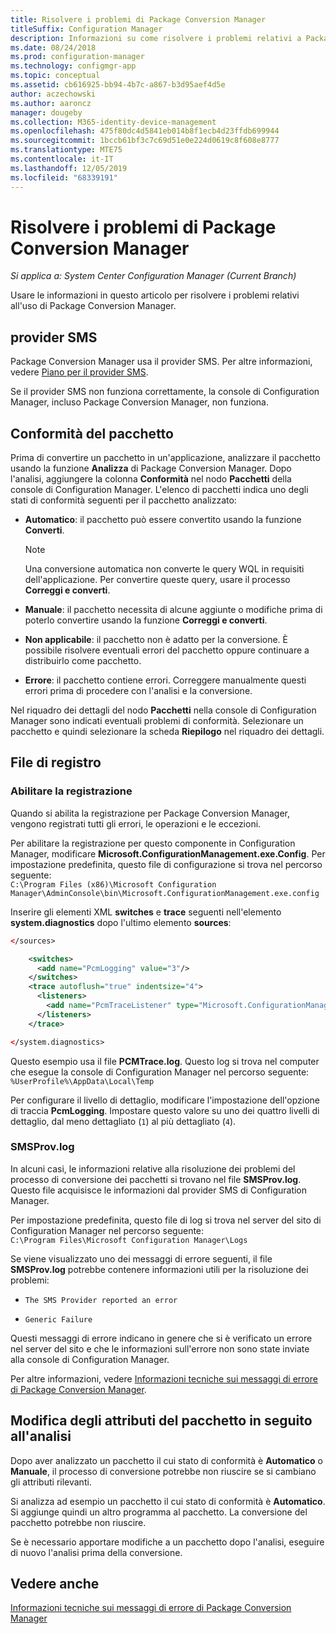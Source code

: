 ```yaml
---
title: Risolvere i problemi di Package Conversion Manager
titleSuffix: Configuration Manager
description: Informazioni su come risolvere i problemi relativi a Package Conversion Manager in Configuration Manager.
ms.date: 08/24/2018
ms.prod: configuration-manager
ms.technology: configmgr-app
ms.topic: conceptual
ms.assetid: cb616925-bb94-4b7c-a867-b3d95aef4d5e
author: aczechowski
ms.author: aaroncz
manager: dougeby
ms.collection: M365-identity-device-management
ms.openlocfilehash: 475f80dc4d5841eb014b8f1ecb4d23ffdb699944
ms.sourcegitcommit: 1bccb61bf3c7c69d51e0e224d0619c8f608e8777
ms.translationtype: MTE75
ms.contentlocale: it-IT
ms.lasthandoff: 12/05/2019
ms.locfileid: "68339191"
---
```

# <a name="troubleshoot-package-conversion-manager"></a>Risolvere i problemi di Package Conversion Manager

*Si applica a: System Center Configuration Manager (Current Branch)*

<!--1357861-->

Usare le informazioni in questo articolo per risolvere i problemi relativi all'uso di Package Conversion Manager.



## <a name="sms-provider"></a>provider SMS

Package Conversion Manager usa il provider SMS. Per altre informazioni, vedere [Piano per il provider SMS](/sccm/core/plan-design/hierarchy/plan-for-the-sms-provider).

Se il provider SMS non funziona correttamente, la console di Configuration Manager, incluso Package Conversion Manager, non funziona.



## <a name="package-readiness"></a>Conformità del pacchetto

Prima di convertire un pacchetto in un'applicazione, analizzare il pacchetto usando la funzione **Analizza** di Package Conversion Manager. Dopo l'analisi, aggiungere la colonna **Conformità** nel nodo **Pacchetti** della console di Configuration Manager. L'elenco di pacchetti indica uno degli stati di conformità seguenti per il pacchetto analizzato:

- **Automatico**: il pacchetto può essere convertito usando la funzione **Converti**.      

  > [!NOTE]  
  > Una conversione automatica non converte le query WQL in requisiti dell'applicazione. Per convertire queste query, usare il processo **Correggi e converti**.  

- **Manuale**: il pacchetto necessita di alcune aggiunte o modifiche prima di poterlo convertire usando la funzione **Correggi e converti**.  

- **Non applicabile**: il pacchetto non è adatto per la conversione. È possibile risolvere eventuali errori del pacchetto oppure continuare a distribuirlo come pacchetto.  

- **Errore**: il pacchetto contiene errori. Correggere manualmente questi errori prima di procedere con l'analisi e la conversione.  

Nel riquadro dei dettagli del nodo **Pacchetti** nella console di Configuration Manager sono indicati eventuali problemi di conformità. Selezionare un pacchetto e quindi selezionare la scheda **Riepilogo** nel riquadro dei dettagli.



## <a name="log-files"></a>File di registro

### <a name="enable-logging"></a>Abilitare la registrazione

Quando si abilita la registrazione per Package Conversion Manager, vengono registrati tutti gli errori, le operazioni e le eccezioni. 

Per abilitare la registrazione per questo componente in Configuration Manager, modificare **Microsoft.ConfigurationManagement.exe.Config**. Per impostazione predefinita, questo file di configurazione si trova nel percorso seguente:  
`C:\Program Files (x86)\Microsoft Configuration Manager\AdminConsole\bin\Microsoft.ConfigurationManagement.exe.config`  

Inserire gli elementi XML **switches** e **trace** seguenti nell'elemento **system.diagnostics** dopo l'ultimo elemento **sources**:

``` XML
</sources>

    <switches>
      <add name="PcmLogging" value="3"/>
    </switches>
    <trace autoflush="true" indentsize="4">
      <listeners>
        <add name="PcmTraceListener" type="Microsoft.ConfigurationManagement.UserCentric.Logging.RolloverLogTraceListener, Microsoft.ConfigurationManagement.UserCentric.Logging" initializeData="%UserProfile%\AppData\Local\Temp\PcmTrace.log"/>
      </listeners>
    </trace>

</system.diagnostics>
```

Questo esempio usa il file **PCMTrace.log**. Questo log si trova nel computer che esegue la console di Configuration Manager nel percorso seguente:  
`%UserProfile%\AppData\Local\Temp`

Per configurare il livello di dettaglio, modificare l'impostazione dell'opzione di traccia **PcmLogging**. Impostare questo valore su uno dei quattro livelli di dettaglio, dal meno dettagliato (`1`) al più dettagliato (`4`).


### <a name="smsprovlog"></a>SMSProv.log

In alcuni casi, le informazioni relative alla risoluzione dei problemi del processo di conversione dei pacchetti si trovano nel file **SMSProv.log**. Questo file acquisisce le informazioni dal provider SMS di Configuration Manager.

Per impostazione predefinita, questo file di log si trova nel server del sito di Configuration Manager nel percorso seguente:  
`C:\Program Files\Microsoft Configuration Manager\Logs`

Se viene visualizzato uno dei messaggi di errore seguenti, il file **SMSProv.log** potrebbe contenere informazioni utili per la risoluzione dei problemi:

- `The SMS Provider reported an error`

- `Generic Failure`

Questi messaggi di errore indicano in genere che si è verificato un errore nel server del sito e che le informazioni sull'errore non sono state inviate alla console di Configuration Manager.

Per altre informazioni, vedere [Informazioni tecniche sui messaggi di errore di Package Conversion Manager](/sccm/apps/pcm/error-messages).



## <a name="changing-package-attributes-after-analysis"></a>Modifica degli attributi del pacchetto in seguito all'analisi

Dopo aver analizzato un pacchetto il cui stato di conformità è **Automatico** o **Manuale**, il processo di conversione potrebbe non riuscire se si cambiano gli attributi rilevanti.

Si analizza ad esempio un pacchetto il cui stato di conformità è **Automatico**. Si aggiunge quindi un altro programma al pacchetto. La conversione del pacchetto potrebbe non riuscire.

Se è necessario apportare modifiche a un pacchetto dopo l'analisi, eseguire di nuovo l'analisi prima della conversione. 



## <a name="see-also"></a>Vedere anche

[Informazioni tecniche sui messaggi di errore di Package Conversion Manager](/sccm/apps/pcm/error-messages)
